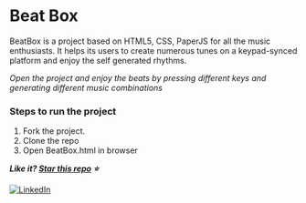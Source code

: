# Beat Box

BeatBox is a project based on HTML5, CSS, PaperJS for all the music enthusiasts. It helps its users to create numerous tunes on a keypad-synced platform and enjoy the self generated rhythms.

*Open the project and enjoy the beats by pressing different keys and generating different music combinations*

### Steps to run the project
1. Fork the project.
2. Clone the repo
3. Open BeatBox.html in browser

***Like it? [Star this repo](https://github.com/Kajaljain22/BeatBox/) :star:***

[![LinkedIn](https://img.shields.io/static/v1.svg?label=connect&message=@kajal-jain&color=bfefff&logo=linkedin&style=flat&logoColor=white&colorA=blue)](https://www.linkedin.com/in/kajal-jain/) 
